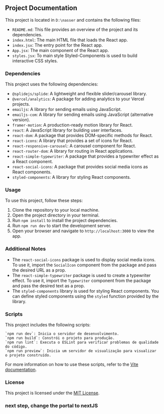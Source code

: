 ## Project Documentation

This project is located in `D:\nasser` and contains the following files:

- `README.md`: This file provides an overview of the project and its dependencies.
- `index.html`: The main HTML file that loads the React app.
- `index.jsx`: The entry point for the React app.
- `App.jsx`: The main component of the React app.
- `styles.jsx`: To main style Styled-Components is used to build interactive CSS styles.

### Dependencies

This project uses the following dependencies:

- `@splidejs/splide`: A lightweight and flexible slider/carousel library.
- `@vercel/analytics`: A package for adding analytics to your Vercel projects.
- `emailjs`: A library for sending emails using JavaScript.
- `emailjs-com`: A library for sending emails using JavaScript (alternative version).
- `framer-motion`: A production-ready motion library for React.
- `react`: A JavaScript library for building user interfaces.
- `react-dom`: A package that provides DOM-specific methods for React.
- `react-icons`: A library that provides a set of icons for React.
- `react-responsive-carousel`: A carousel component for React.
- `react-router-dom`: A library for routing in React applications.
- `react-simple-typewriter`: A package that provides a typewriter effect as a React component.
- `react-social-icons`: A package that provides social media icons as React components.
- `styled-components`: A library for styling React components.

### Usage

To use this project, follow these steps:

1. Clone the repository to your local machine.
2. Open the project directory in your terminal.
3. Run `npm install` to install the project dependencies.
4. Run `npm run dev` to start the development server.
5. Open your browser and navigate to `http://localhost:3000` to view the app.

### Additional Notes

- The `react-social-icons` package is used to display social media icons. To use it, import the `SocialIcon` component from the package and pass the desired URL as a prop.
- The `react-simple-typewriter` package is used to create a typewriter effect. To use it, import the `Typewriter` component from the package and pass the desired text as a prop.
- The `styled-components` library is used for styling React components. You can define styled components using the `styled` function provided by the library.

### Scripts

This project includes the following scripts:
```
`npm run dev`: Inicia o servidor de desenvolvimento.
`npm run build`: Constrói o projeto para produção.
`npm run lint`: Executa o ESLint para verificar problemas de qualidade do código.
`npm run preview`: Inicia um servidor de visualização para visualizar o projeto construído.
```

For more information on how to use these scripts, refer to the [Vite documentation](https://vitejs.dev/).

### License

This project is licensed under the [MIT License](LICENSE).


### next step, change the portal to nextJS
